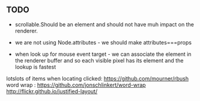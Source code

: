 
## TODO

 * scrollable.Should be an element and should not have muh impact on the renderer. 

 * we are not using Node.attributes - we should make attributes===props
 
 * when look up for mouse event target - we can associate the element in the renderer buffer and so each visible pixel has its element and the lookup is fastest


lotslots of items when locating clicked: https://github.com/mourner/rbush
word wrap : 
https://github.com/jonschlinkert/word-wrap
http://flickr.github.io/justified-layout/